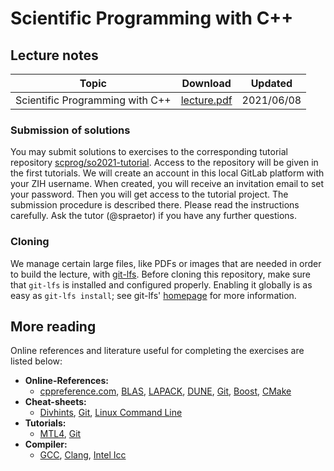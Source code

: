 # Scientific Programming with C++

## Lecture notes

| Topic                                  | Download                 | Updated       |
|----------------------------------------|--------------------------|---------------|
| Scientific Programming with C++        | [lecture.pdf][]          | 2021/06/08    |

[lecture.pdf]: https://gitlab.mn.tu-dresden.de/teaching/scprog/so2021/-/jobs/artifacts/master/raw/lecture/lecture.pdf?job=build


### Submission of solutions

You may submit solutions to exercises to the corresponding tutorial repository
[scprog/so2021-tutorial](https://gitlab.mn.tu-dresden.de/teaching/scprog/so2021-tutorial).
Access to the repository will be given in the first tutorials. We will create an
account in this local GitLab platform with your ZIH username. When created, you
will receive an invitation email to set your password. Then you will get access
to the tutorial project. The submission procedure is described there. Please read the
instructions carefully. Ask the tutor (@spraetor) if you have any further questions.


### Cloning

We manage certain large files, like PDFs or images that are needed in
order to build the lecture, with [git-lfs].  Before cloning this
repository, make sure that `git-lfs` is installed and configured
properly.  Enabling it globally is as easy as `git-lfs install`; see
git-lfs' [homepage][git-lfs] for more information.

[git-lfs]: https://git-lfs.github.com/


## More reading
Online references and literature useful for completing the exercises are listed below:

- **Online-References:**
  - [cppreference.com](http://en.cppreference.com), [BLAS](http://www.netlib.org/blas),
    [LAPACK](http://www.netlib.org/lapack/), [DUNE](https://www.dune-project.org/doxygen/),
    [Git](https://git-scm.com/docs), [Boost](https://www.boost.org/doc/libs/1_71_0/),
    [CMake](https://cmake.org/cmake/help/latest/)
- **Cheat-sheets:**
  - [Divhints](https://devhints.io/), [Git](https://github.github.com/training-kit/downloads/github-git-cheat-sheet.pdf),
    [Linux Command Line](https://appletree.or.kr/quick_reference_cards/Unix-Linux/Linux%20Command%20Line%20Cheat%20Sheet.pdf)
- **Tutorials:**
  - [MTL4](http://old.simunova.com/docs/mtl4/html/tutorial.html), [Git](https://git-scm.com/book/en/v2)
- **Compiler:**
  - [GCC](https://gcc.gnu.org/), [Clang](http://clang.llvm.org/), [Intel Icc](https://software.intel.com/en-us/c-compilers)